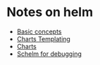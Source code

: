# Notes on helm
- [Basic concepts](./concepts.md)
- [Charts Templating](./charts-templating.md)
- [Charts](./charts.md)
- [Schelm for debugging](https://github.com/databus23/schelm)
